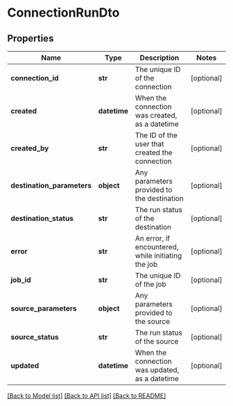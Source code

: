 # ConnectionRunDto

## Properties
Name | Type | Description | Notes
------------ | ------------- | ------------- | -------------
**connection_id** | **str** | The unique ID of the connection | [optional] 
**created** | **datetime** | When the connection was created, as a datetime | [optional] 
**created_by** | **str** | The ID of the user that created the connection | [optional] 
**destination_parameters** | **object** | Any parameters provided to the destination | [optional] 
**destination_status** | **str** | The run status of the destination | [optional] 
**error** | **str** | An error, if encountered, while initiating the job | [optional] 
**job_id** | **str** | The unique ID of the job | [optional] 
**source_parameters** | **object** | Any parameters provided to the source | [optional] 
**source_status** | **str** | The run status of the source | [optional] 
**updated** | **datetime** | When the connection was updated, as a datetime | [optional] 

[[Back to Model list]](../README.md#documentation-for-models) [[Back to API list]](../README.md#documentation-for-api-endpoints) [[Back to README]](../README.md)


